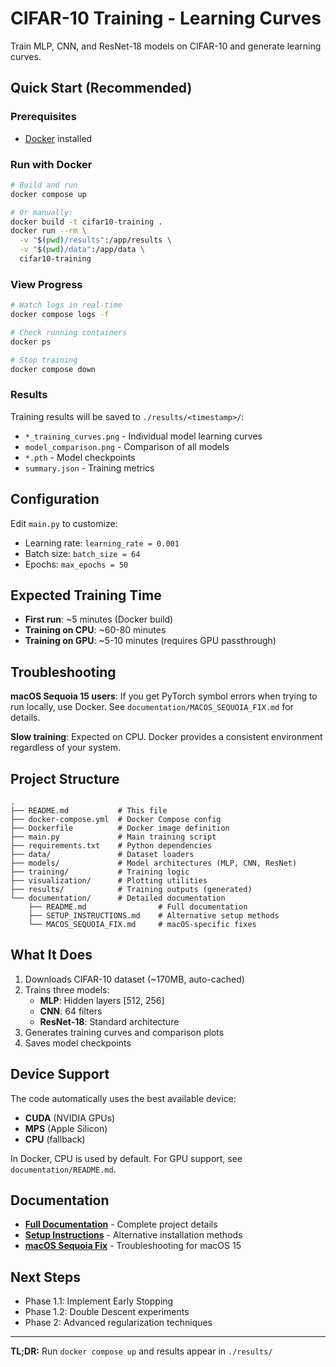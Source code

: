 # CIFAR-10 Training - Learning Curves

Train MLP, CNN, and ResNet-18 models on CIFAR-10 and generate learning curves.

## Quick Start (Recommended)

### Prerequisites
- [Docker](https://docs.docker.com/get-docker/) installed

### Run with Docker

```bash
# Build and run
docker compose up

# Or manually:
docker build -t cifar10-training .
docker run --rm \
  -v "$(pwd)/results":/app/results \
  -v "$(pwd)/data":/app/data \
  cifar10-training
```

### View Progress

```bash
# Watch logs in real-time
docker compose logs -f

# Check running containers
docker ps

# Stop training
docker compose down
```

### Results

Training results will be saved to `./results/<timestamp>/`:
- `*_training_curves.png` - Individual model learning curves
- `model_comparison.png` - Comparison of all models
- `*.pth` - Model checkpoints
- `summary.json` - Training metrics

## Configuration

Edit `main.py` to customize:
- Learning rate: `learning_rate = 0.001`
- Batch size: `batch_size = 64`
- Epochs: `max_epochs = 50`

## Expected Training Time

- **First run**: ~5 minutes (Docker build)
- **Training on CPU**: ~60-80 minutes
- **Training on GPU**: ~5-10 minutes (requires GPU passthrough)

## Troubleshooting

**macOS Sequoia 15 users**: If you get PyTorch symbol errors when trying to run locally, use Docker. See `documentation/MACOS_SEQUOIA_FIX.md` for details.

**Slow training**: Expected on CPU. Docker provides a consistent environment regardless of your system.

## Project Structure

```
.
├── README.md           # This file
├── docker-compose.yml  # Docker Compose config
├── Dockerfile          # Docker image definition
├── main.py             # Main training script
├── requirements.txt    # Python dependencies
├── data/               # Dataset loaders
├── models/             # Model architectures (MLP, CNN, ResNet)
├── training/           # Training logic
├── visualization/      # Plotting utilities
├── results/            # Training outputs (generated)
└── documentation/      # Detailed documentation
    ├── README.md                # Full documentation
    ├── SETUP_INSTRUCTIONS.md    # Alternative setup methods
    └── MACOS_SEQUOIA_FIX.md     # macOS-specific fixes
```

## What It Does

1. Downloads CIFAR-10 dataset (~170MB, auto-cached)
2. Trains three models:
   - **MLP**: Hidden layers [512, 256]
   - **CNN**: 64 filters
   - **ResNet-18**: Standard architecture
3. Generates training curves and comparison plots
4. Saves model checkpoints

## Device Support

The code automatically uses the best available device:
- **CUDA** (NVIDIA GPUs)
- **MPS** (Apple Silicon)
- **CPU** (fallback)

In Docker, CPU is used by default. For GPU support, see `documentation/README.md`.

## Documentation

- **[Full Documentation](documentation/README.md)** - Complete project details
- **[Setup Instructions](documentation/SETUP_INSTRUCTIONS.md)** - Alternative installation methods
- **[macOS Sequoia Fix](documentation/MACOS_SEQUOIA_FIX.md)** - Troubleshooting for macOS 15

## Next Steps

- Phase 1.1: Implement Early Stopping
- Phase 1.2: Double Descent experiments
- Phase 2: Advanced regularization techniques

---

**TL;DR:** Run `docker compose up` and results appear in `./results/`
